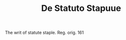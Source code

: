 ---
title: De Statuto Stapuue
letter: D
permalink: "/definitions/bld-de-statuto-stapuue.html"
body: The writ of statute staple. Reg. orig. 161
published_at: '2018-07-07'
source: Black's Law Dictionary 2nd Ed (1910)
layout: post
---